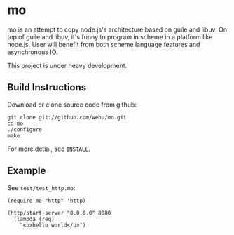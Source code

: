 # mo

mo is an attempt to copy node.js's architecture based on guile and libuv.
On top of guile and libuv, it's funny to program in scheme in a platform like node.js.
User will benefit from both scheme language features and asynchronous IO.

This project is under heavy development.

## Build Instructions

Download or clone source code from github:

	git clone git://github.com/wehu/mo.git
	cd mo
	./configure
	make

For more detial, see `INSTALL`.

## Example

See `test/test_http.mo`:

	(require-mo "http" 'http)
	
	(http/start-server "0.0.0.0" 8080
	  (lambda (req)
	    "<b>hello world</b>")


